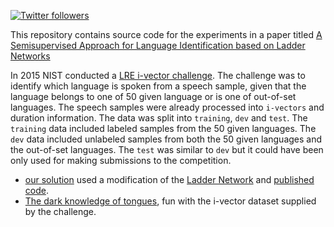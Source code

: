 <a target="_blank" href="http://twitter.com/udibr"><img alt='Twitter followers' src="https://img.shields.io/twitter/follow/udibr.svg?style=social"></a>

This repository contains source code for the experiments in a paper titled [A Semisupervised Approach for Language Identification based on Ladder Networks](http://arxiv.org/pdf/1604.00317v1.pdf)

In 2015 NIST conducted a [LRE i-vector challenge](https://ivectorchallenge.nist.gov/evaluations/2).
The challenge was to identify which language is spoken from a speech sample, given that the language belongs 
to one of 50 given language or is one of out-of-set languages.
The speech samples were already processed into `i-vectors` and duration information.
The data was split into `training`, `dev` and `test`.
The `training` data included labeled samples from the 50 given languages.
The `dev` data included unlabeled samples from both the 50 given languages and the out-of-set languages.
The `test` was similar to `dev` but it could have been only used for making submissions to the competition.

* [our solution](./A%20Semisupervised%20Approach%20for%20Language%20Identification%20based%20on%20Ladder%20Networks.ipynb) used a modification of the [Ladder Network](http://arxiv.org/abs/1507.02672) and [published code](https://github.com/CuriousAI/ladder).
* [The dark knowledge of tongues](./The%20dark%20knowledge%20of%20tongues.ipynb), fun with the i-vector dataset supplied by the challenge.
